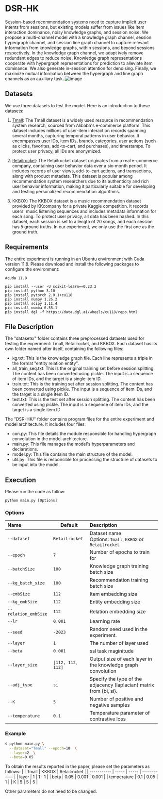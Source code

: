 # DSR-HK
Session-based recommendation systems need to capture implicit user intents from sessions, but existing models suffer from issues like item interaction dominance, noisy knowledge graphs, and session noise. We propose a multi-channel model with a knowledge graph channel, session hypergraph channel, and session line graph channel to capture relevant information from knowledge graphs, within sessions, and beyond sessions respectively. In the knowledge graph channel, we adapt ively remove redundant edges to reduce noise. Knowledge graph representations cooperate with hypergraph representations for prediction to alleviate item dominance. We also generate in-session attention for denoising. Finally, we maximize mutual information between the hypergraph and line graph channels as an auxiliary task.
![image](https://github.com/hohehohe0509/DSR-HK/blob/main/%E6%9E%B6%E6%A7%8BV1.PNG)

## Datasets
We use three datasets to test the model. Here is an introduction to these datasets:
1. [Tmall](https://tianchi.aliyun.com/dataset/140281): The Tmall dataset is a widely used resource in recommendation system research, sourced from Alibaba's e-commerce platform. This dataset includes millions of user-item interaction records spanning several months, capturing temporal patterns in user behavior. It encompasses user IDs, item IDs, brands, categories, user actions (such as clicks, favorites, add-to-cart, and purchases), and timestamps. To protect user privacy, all IDs are anonymized.

2. [Retailrocket](https://www.kaggle.com/datasets/retailrocket/ecommerce-dataset): The Retailrocket dataset originates from a real e-commerce company, containing user behavior data over a six-month period. It includes records of user views, add-to-cart actions, and transactions, along with product metadata. This dataset is popular among recommendation system researchers due to its authenticity and rich user behavior information, making it particularly suitable for developing and testing personalized recommendation algorithms.

3. KKBOX: The KKBOX dataset is a music recommendation dataset provided by KKcompany for a private Kaggle competition. It records users' music listening sequences and includes metadata information for each song. To protect user privacy, all data has been hashed. In this dataset, each session is set to a length of 20 songs, and each session has 5 ground truths. In our experiment, we only use the first one as the ground truth.


## Requirements
The entire experiment is running in an Ubuntu environment with Cuda version 11.8. 
Please download and install the following packages to configure the environment:
```
#cuda 11.8

pip install --user -U scikit-learn==0.23.2
pip install python 3.10
pip install pytorch 2.0.1+cu118
pip install numpy 1.26.2
pip install scipy 1.11.4
pip install numba 0.58.1
pip install dgl -f https://data.dgl.ai/wheels/cu118/repo.html
```

## File Description
The "datasets/" folder contains three preprocessed datasets used for testing the experiment: Tmall, Retailrocket, and KKBOX. Each dataset has its own folder named after itself, containing the following files:
* kg.txt: This is the knowledge graph file. Each line represents a triple in the format "entity relation entity".
* all_train_seq.txt: This is the original training set before session splitting. The content has been converted using pickle. The input is a sequence of item IDs, and the target is a single item ID.
* train.txt: This is the training set after session splitting. The content has been converted using pickle. The input is a sequence of item IDs, and the target is a single item ID.
* test.txt: This is the test set after session splitting. The content has been converted using pickle. The input is a sequence of item IDs, and the target is a single item ID.

The "DSR-HK/" folder contains program files for the entire experiment and model architecture. It includes four files:
* con.py: This file details the module responsible for handling hypergraph convolution in the model architecture.
* main.py: This file manages the model's hyperparameters and declarations.
* model.py: This file contains the main structure of the model.
* util.py: This file is responsible for processing the structure of datasets to be input into the model.

## Execution
Please run the code as follow:
```
python main.py [Options]
```


### Options
| Name                 | Default           | Description                                                         |
|:-------------------- | ----------------- |:------------------------------------------------------------------- |
| `--dataset`          | `Retailrocket`    | Dataset name </br> Options: `Tmall`, `KKBOX` or `Retailrocket`      |
| `--epoch`            | `7`               | Number of epochs to train for                                       |
| `--batchSize`        | `100`             | Knowledge graph training batch size                                 |
| `--kg_batch_size`    | `100`             | Recommendation training batch size                                  |
| `--embSize`          | `112`             | Item embedding size                                                 |
| `--kg_embSize`       | `112`             | Entity embedding size                                               |
| `--relation_embSize` | `112`             | Relation embedding size                                             |
| `--lr`               | `0.001`           | Learning rate                                                       |
| `--seed`             | `-2023`           | Random seed used in the experiment.                                 |
| `--layer`            | `1`               | The number of layer used                                            |
| `--beta`             | `0.001`           | ssl task maginitude                                                 |
| `--layer_size`       | `[112, 112, 112]` | Output size of each layer in the knowledge graph convolution        |
| `--adj_type`         | `si`              | Specify the type of the adjacency (laplacian) matrix from {bi, si}. |
| `--K`                | `5`               | Number of positive and negative samples                             |
| `--temperature`      | `0.1`             | Temperature parameter of contrastive loss                           |
### Example
```bash
$ python main.py \
  --dataset="Tmall" --epoch=10  \
  --layer=2  \
  --beta=0.05
```

To obtain the results reported in the paper, please set the parameters as follows:
|             | Tmall | KKBOX | Retailrocket |
| ----------- | ----- | ----- | ------------ |
| layer       | 1     | 1     | 1            |
| beta        | 0.05  | 0.001 | 0.001        |
| temperature | 0.1   | 0.05  | 1            |
| K           | 5     | 5     | 5            |

Other parameters do not need to be changed.
